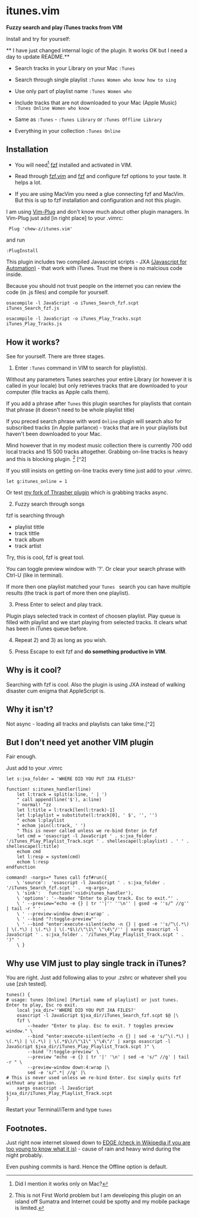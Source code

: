 # itunes.vim
**Fuzzy search and play iTunes tracks from VIM**

Install and try for yourself:

** I have just changed internal logic of the plugin. It works OK but I need a day to update README.**


* Search tracks in your Library on your Mac ```:Tunes ```

* Search through single playlist ```:Tunes Women who know how to sing ```

* Use only part of playlist name ```:Tunes Women who ```

* Include tracks that are not downloaded to your Mac (Apple Music) ```:Tunes Online Women who know ```

* Same as ```:Tunes``` - ```:Tunes Library``` or ```:Tunes Offline Library```

* Everything in your collection ```:Tunes Online```


## Installation


* You will need[^6] [fzf](https://github.com/junegunn/fzf) installed and activated in VIM. 

* Read through [fzf.vim](https://github.com/junegunn/fzf.vim) and [fzf](https://github.com/junegunn/fzf) and configure fzf options to your taste. It helps a lot.

* If you are using MacVim you need a glue connecting fzf and MacVim. But this is up to fzf installation and configuration and not this plugin.

I am using [Vim-Plug](https://github.com/junegunn/vim-plug) and don't know much about other plugin managers. In Vim-Plug just add [in right place] to your .vimrc:

``` Plug 'chew-z/itunes.vim'```

and run


```:PlugInstall```

This plugin includes two compiled Javascript scripts - JXA [(Javascript for Automation)](https://gist.github.com/JMichaelTX/d29adaa18088572ce6d4) - that work with iTunes. Trust me there is no malcious code inside.

Because you should not trust people on the internet you can review the code (in .js files) and compile for yourself.

```
osacompile -l JavaScript -o iTunes_Search_fzf.scpt iTunes_Search_fzf.js

osacompile -l JavaScript -o iTunes_Play_Tracks.scpt iTunes_Play_Tracks.js
```

## How it works?

See for yourself. There are three stages. 

1) Enter ```:Tunes``` command in VIM to search for playlist(s). 

Without any parameters Tunes searches your entire Library (or however it is called in your locale) but only retrieves tracks that are downloaded to your computer (file tracks as Apple calls them).

If you add a phrase after ```Tunes``` this plugin searches for playlists that contain that phrase (it doesn't need to be whole playlist title)

If you preced search phrase with word ```Online``` plugin will search also for subscribed tracks (in Apple parlance) - tracks that are in your playlists but haven't been downloaded to your Mac. 

Mind however that in my modest music collection there is currently 700 odd local tracks and 15 500 tracks altogether. Grabbing on-line tracks is heavy and this is blocking plugin. [^1] [^2]

If you still insists on getting on-line tracks every time just add to your .vimrc.

```let g:itunes_online = 1``` 

Or test [my fork of Thrasher plugin](https://github.com/chew-z/thrasher) which is grabbing tracks async.

2) Fuzzy search through songs

fzf is searching through

- playlist tittle
- track tittle
- track album
- track artist

Try, this is cool, fzf is great tool.

You can toggle preview window with '?'. Or clear your search phrase with Ctrl-U (like in terminal).

If more then one playlist matched your ```Tunes ``` search you can have multiple results (the track is part of more then one playlist).

3) Press Enter to select and play track.

Plugin plays selected track in context of choosen playlist. Play queue is filled with playlist and we start playing from selected tracks. It clears what has been in iTunes queue before.

4) Repeat 2) and 3) as long as you wish.

5) Press Escape to exit fzf and **do something productive in VIM**.


## Why is it cool?

Searching with fzf is cool. Also the plugin is using JXA instead of walking disaster cum enigma that AppleScript is.

## Why it isn't?

Not async - loading all tracks and playlists can take time.[^2]


## But I don't need yet another VIM plugin


Fair enough.

Just add to your .vimrc

```
let s:jxa_folder = 'WHERE DID YOU PUT JXA FILES?'

function! s:itunes_handler(line)
    let l:track = split(a:line, ' | ')
    " call append(line('$'), a:line)
    " normal! ^zz
    let l:title = l:track[len(l:track)-1]
    let l:playlist = substitute(l:track[0], ' $', '', '')
    " echom l:playlist
    " echom join(l:track, ' ')
    " This is never called unless we re-bind Enter in fzf
    let cmd = 'osascript -l JavaScript ' . s:jxa_folder . '/iTunes_Play_Playlist_Track.scpt ' . shellescape(l:playlist) . ' ' . shellescape(l:title)
    echom cmd
    let l:resp = system(cmd)
    echom l:resp
endfunction

command! -nargs=* Tunes call fzf#run({
    \ 'source':  'osascript -l JavaScript ' . s:jxa_folder . '/iTunes_Search_fzf.scpt ' .  <q-args>,
    \ 'sink':   function('<sid>itunes_handler'),
    \ 'options': '--header "Enter to play track. Esc to exit."' . 
    \ ' --preview="echo -e {} | tr ''|'' ''\n'' | gsed -e ''s/^ //g'' | tail -r " ' .
    \ ' --preview-window down:4:wrap' . 
    \ ' --bind "?:toggle-preview"' .
    \ ' --bind "enter:execute-silent(echo -n {} | gsed -e ''s/^\(.*\) | \(.*\) | \(.*\) | \(.*$\)/\"\1\" \"\4\"/'' | xargs osascript -l JavaScript ' . s:jxa_folder . '/iTunes_Play_Playlist_Track.scpt ' .  ')" '
    \ }
```


## Why use VIM just to play single track in iTunes?


You are right. Just add following alias to your .zshrc or whatever shell you use [zsh tested].

```
tunes() {
# usage: tunes [Online] [Partial name of playlist] or just tunes. Enter to play, Esc ro exit.
    local jxa_dir=''WHERE DID YOU PUT JXA FILES?'
    osascript -l JavaScript $jxa_dir/iTunes_Search_fzf.scpt $@ |\
    fzf \
        --header "Enter to play. Esc to exit. ? toggles preview window." \
        --bind "enter:execute-silent(echo -n {} | sed -e 's/^\(.*\) | \(.*\) | \(.*\) | \(.*$\)/\"\1\" \"\4\"/' | xargs osascript -l JavaScript $jxa_dir/iTunes_Play_Playlist_Track.scpt )" \
        --bind '?:toggle-preview' \
        --preview "echo -e {} | tr '|' '\n' | sed -e 's/^ //g' | tail -r " \
        --preview-window down:4:wrap |\
        sed -e 's/^.*| //g' |\
# This is never used unless we re-bind Enter. Esc simply quits fzf without any action.
    xargs osascript -l JavaScript $jxa_dir/iTunes_Play_Playlist_Track.scpt
}
```

Restart your Terminal/iTerm and type ```tunes```

## Footnotes.


[^0]: How do you create proper footnotes in this weird markdown flavour?

[^1]: This is not First World problem but I am developing this plugin on an island off Sumatra and Internet could be spotty and my mobile package is limited. 

Just right now internet slowed down to [EDGE (check in Wikipedia if you are too young to know what it is)](https://en.wikipedia.org/wiki/Enhanced_Data_Rates_for_GSM_Evolution) - cause of rain and heavy wind during the night probably. 

Even pushing commits is hard. Hence the Offline option is default. 

[^4]: fzf has multiline select feature so we can create ad hoc playlists and play queues. I am thinking about it.

[^5]: This is using ```--bind=execute-silent``` a bit esotheric (and damm difficult to debug) feature of fzf

[^6]: Did I mention it works only on Mac?
